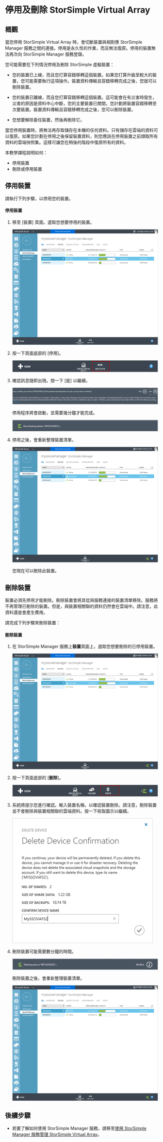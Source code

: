 <properties 
   pageTitle="停用及刪除 StorSimple Virtual Array | Microsoft Azure"
   description="描述如何停用然後刪除 StorSimple 裝置，將其從服務中移除。"
   services="storsimple"
   documentationCenter=""
   authors="alkohli"
   manager="carmonm"
   editor="" />
<tags 
   ms.service="storsimple"
   ms.devlang="na"
   ms.topic="article"
   ms.tgt_pltfrm="na"
   ms.workload="na"
   ms.date="06/20/2016"
   ms.author="alkohli" />

# 停用及刪除 StorSimple Virtual Array

## 概觀

當您停用 StorSimple Virtual Array 時，會切斷裝置與相對應 StorSimple Manager 服務之間的連接。停用是永久性的作業，而且無法復原。停用的裝置無法再次向 StorSimple Manager 服務登錄。

您可能需要在下列情況停用及刪除 StorSimple 虛擬裝置：


- 您的裝置已上線，而且您打算容錯移轉這個裝置。如果您打算升級至較大的裝置，您可能需要執行這項操作。裝置資料傳輸且容錯移轉完成之後，您就可以刪除裝置。

- 您的裝置已離線，而且您打算容錯移轉這個裝置。這可能會在有災害時發生，災害的原因是資料中心中斷，您的主要裝置已關閉。您計劃將裝置容錯移轉至次要裝置。裝置資料傳輸且容錯移轉完成之後，您可以刪除裝置。

- 您想要解除委任裝置，然後再刪除它。
 

當您停用裝置時，將無法再存取儲存在本機的任何資料。只有儲存在雲端的資料可以復原。如果您計劃在停用之後保留裝置資料，則您應該在停用裝置之前擷取所有資料的雲端快照集。這樣可讓您在稍後的階段中復原所有的資料。


本教學課程說明如何：

- 停用裝置 
- 刪除或停用裝置


## 停用裝置

請執行下列步驟，以停用您的裝置。

#### 停用裝置   

1. 移至 [裝置] 頁面。選取您想要停用的裝置。

	![選取要停用的裝置](./media/storsimple-ova-deactivate-and-delete-device/deactivate1m.png)

3. 按一下頁面底部的 [停用]。

	![按一下停用](./media/storsimple-ova-deactivate-and-delete-device/deactivate2m.png)

4. 確認訊息隨即出現。按一下 [是] 以繼續。

	![確認停用](./media/storsimple-ova-deactivate-and-delete-device/deactivate3m.png)

	停用程序將會啟動，並需要幾分鐘才能完成。

	![停用進行中](./media/storsimple-ova-deactivate-and-delete-device/deactivate4m.png)

3. 停用之後，會重新整理裝置清單。

	![停用完成](./media/storsimple-ova-deactivate-and-delete-device/deactivate5m.png)

	您現在可以刪除此裝置。

## 刪除裝置

裝置必須先停用才能刪除。刪除裝置會將其從與服務連接的裝置清單移除。服務將不再管理已刪除的裝置。但是，與裝置相關聯的資料仍然會在雲端中。請注意，此資料還是會產生費用。

請完成下列步驟來刪除裝置：

#### 刪除裝置 

 1. 在 StorSimple Manager 服務上**裝置**頁面上，選取您想要刪除的已停用裝置。

	![選取要刪除的裝置](./media/storsimple-ova-deactivate-and-delete-device/deactivate5m.png)

 2. 按一下頁面底部的 [**刪除**]。
 
	![按一下刪除](./media/storsimple-ova-deactivate-and-delete-device/deactivate6m.png)

 3. 系統將提示您進行確認。輸入裝置名稱，以確認裝置刪除。請注意，刪除裝置並不會刪除與裝置相關聯的雲端資料。按一下核取圖示以繼續。
 
	![Confirm delete](./media/storsimple-ova-deactivate-and-delete-device/deactivate7m.png)

 5. 刪除裝置可能需要數分鐘的時間。

	![刪除進行中](./media/storsimple-ova-deactivate-and-delete-device/deactivate8m.png)

 	刪除裝置之後，會重新整理裝置清單。

	![刪除完成](./media/storsimple-ova-deactivate-and-delete-device/deactivate9m.png)


## 後續步驟

- 若要了解如何使用 StorSimple Manager 服務，請移至[使用 StorSimple Manager 服務管理 StorSimple Virtual Array](storsimple-ova-manager-service-administration.md)。 

<!---HONumber=AcomDC_0622_2016-->